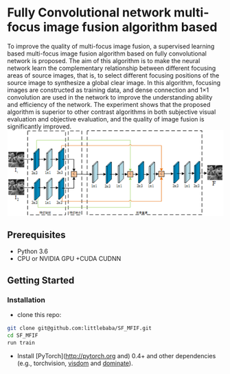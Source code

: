 # Fully Convolutional network multi-focus image fusion algorithm based 
To improve the quality of multi-focus image fusion, a supervised learning based multi-focus image fusion algorithm based on fully convolutional network is proposed. The aim of this algorithm is to make the neural network learn the complementary relationship between different focusing areas of source images, that is, to select different focusing positions of the source image to synthesize a global clear image. In this algorithm, focusing images are constructed as training data, and dense connection and 1×1 convolution are used in the network to improve the understanding ability and efficiency of the network. The experiment shows that the proposed algorithm is superior to other contrast algorithms in both subjective visual evaluation and objective evaluation, and the quality of image fusion is significantly improved.
<img src="https://github.com/littlebaba/SF_MFIF/blob/master/screenshot/totalframe.png" width='600'>
## Prerequisites
- Python 3.6
- CPU or NVIDIA GPU +CUDA CUDNN
## Getting Started
### Installation
- clone this repo:
~~~bash
git clone git@github.com:littlebaba/SF_MFIF.git
cd SF_MFIF
run train 
~~~
- Install [PyTorch](http://pytorch.org and) 0.4+ and other dependencies (e.g., torchvision, [visdom](https://github.com/facebookresearch/visdom) and [dominate](https://github.com/Knio/dominate)).
